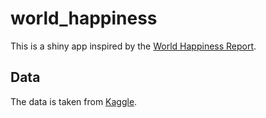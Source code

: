 # world_happiness
This is a shiny app inspired by the [World Happiness Report](http://worldhappiness.report/).

## Data

The data is taken from [Kaggle](https://www.kaggle.com/unsdsn/world-happiness).
